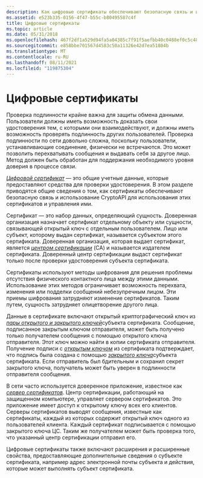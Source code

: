 ```yaml
---
description: Как цифровые сертификаты обеспечивают безопасную связь и использование CryptoAPI для использования этих сертификатов и управления ими.
ms.assetid: e523b335-0156-4f47-b55c-b80495587c4f
title: Цифровые сертификаты
ms.topic: article
ms.date: 05/31/2018
ms.openlocfilehash: 467f2df1a529d94fa5a04385c7f91f5aefbb40c0488ef0c5c484fe98c3874358
ms.sourcegitcommit: e858bbe701567d4583c50a11326e42d7ea51804b
ms.translationtype: MT
ms.contentlocale: ru-RU
ms.lasthandoff: 08/11/2021
ms.locfileid: "119875304"
---
```

# <a name="digital-certificates"></a>Цифровые сертификаты

Проверка подлинности крайне важна для защиты обмена данными. Пользователи должны иметь возможность доказать свои удостоверения тем, с которыми они взаимодействуют, и должны иметь возможность проверять подлинность других пользователей. Проверка подлинности по сети довольно сложна, поскольку пользователи, устанавливающие соединение, физически не встречаются. Это может позволить перехватывать сообщения и выдавать себя за другое лицо. Метод должен быть обработан для поддержания необходимого уровня доверия в процессе связи.

[*Цифровой сертификат*](../secgloss/c-gly.md) — это общие учетные данные, которые предоставляют средства для проверки удостоверения. В этом разделе приводятся общие сведения о том, как сертификаты обеспечивают безопасную связь и использование CryptoAPI для использования этих сертификатов и управления ими.

Сертификат — это набор данных, определяющий сущность. Доверенная организация назначает сертификат отдельному объекту или сущности, связывающей открытый ключ с отдельным пользователем. Лицо или субъект, которому выдан сертификат, называется субъектом этого сертификата. Доверенная организация, которая выдает сертификат, является [*центром сертификации*](../secgloss/c-gly.md) (CA) и называется издателем сертификата. Доверенный центр сертификации выдаст сертификат только после проверки удостоверения субъекта сертификата.

Сертификаты используют методы шифрования для решения проблемы отсутствия физического контактного лица между этими данными. Использование этих методов ограничивает возможность перехвата, изменения или подделки сообщений небезупречным лицом. Эти приемы шифрования затрудняют изменение сертификатов. Таким путем, сущность затрудняет олицетворение другого лица.

Данные в сертификате включают открытый криптографический ключ из [*пары открытого и закрытого ключей*](../secgloss/p-gly.md)субъекта сертификата. Сообщение, подписанное закрытым ключом отправителя, может быть получено только получателем сообщения с помощью открытого ключа отправителя. Этот ключ можно найти в копии сертификата отправителя. Получение подписи с [*открытым ключом*](../secgloss/p-gly.md) из сертификата подтверждает, что подпись была создана с помощью [*закрытого ключа*](../secgloss/p-gly.md)субъекта сертификата. Если отправитель был бдительным и сохранил секрет закрытого ключа, получатель может быть уверен в подлинности отправителя сообщения.

В сети часто используется доверенное приложение, известное как [*сервер сертификатов*](../secgloss/c-gly.md). Центр сертификации, работающий на защищенном компьютере, управляет сервером сертификатов. Это приложение имеет доступ к открытому ключу всех его клиентов. Серверы сертификатов выводят сообщения, известные как сертификаты, каждый из которых содержит открытый ключ одного из пользователей клиента. Каждый сертификат подписывается с помощью закрытого ключа ЦС. Таким же получателем может быть проверка того, что указанный центр сертификации отправил его.

Цифровые сертификаты также включают расширения и расширенные свойства, предоставляющие дополнительные сведения о субъекте сертификата, например адрес электронной почты субъекта и действия, которые может выполнять субъект сертификата.

 

 
